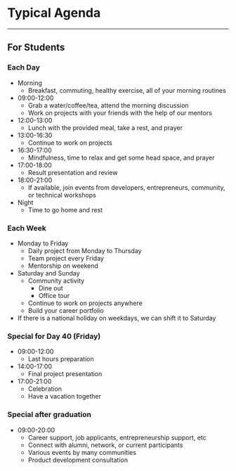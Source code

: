 # Typical Agenda

--------------------------------------------------------------------------------

## For Students

### Each Day

- Morning
  - Breakfast, commuting, healthy exercise, all of your morning routines
- 09:00-12:00
  - Grab a water/coffee/tea, attend the morning discussion
  - Work on projects with your friends with the help of our mentors
- 12:00-13:00
  - Lunch with the provided meal, take a rest, and prayer
- 13:00-16:30
  - Continue to work on projects
- 16:30-17:00
  - Mindfulness, time to relax and get some head space, and prayer
- 17:00-18:00
  - Result presentation and review
- 18:00-21:00
  - If available, join events from developers, entrepreneurs, community, or technical workshops
- Night
  - Time to go home and rest

### Each Week

- Monday to Friday
  - Daily project from Monday to Thursday
  - Team project every Friday
  - Mentorship on weekend
- Saturday and Sunday
  - Community activity
    - Dine out
    - Office tour
  - Continue to work on projects anywhere
  - Build your career portfolio
- If there is a national holiday on weekdays, we can shift it to Saturday

### Special for Day 40 (Friday)

- 09:00-12:00
  - Last hours preparation
- 14:00-17:00
  - Final project presentation
- 17:00-21:00
  - Celebration
  - Have a vacation together

### Special after graduation

- 09:00-20:00
  - Career support, job applicants, entrepreneurship support, etc
  - Connect with alumni, network, or current participants
  - Various events by many communities
  - Product development consultation
